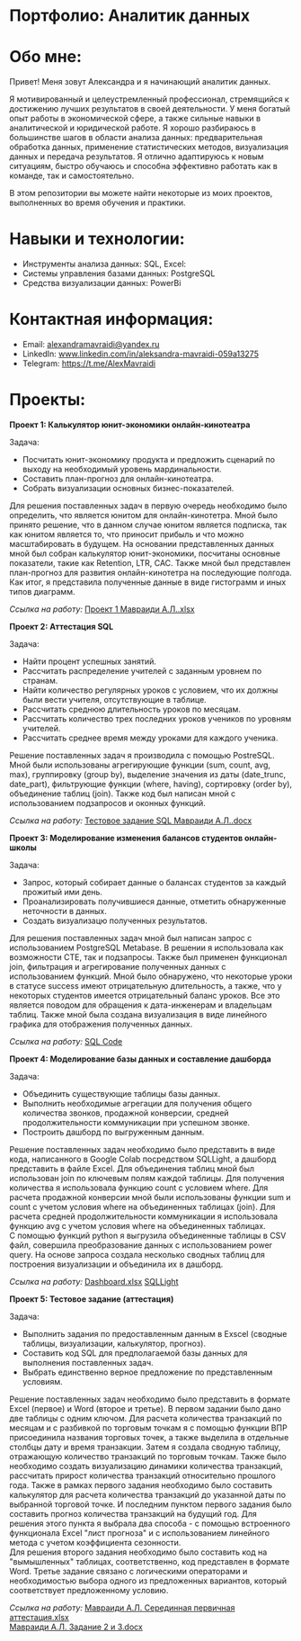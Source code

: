 # Портфолио: Аналитик данных
# Обо мне:
  Привет! Меня зовут Александра и я начинающий аналитик данных.   
    
  Я мотивированный и целеустремленный профессионал, стремящийся к достижению лучших результатов в своей деятельности. У меня богатый опыт работы в экономической сфере, а также сильные навыки в аналитической и юридической работе. Я хорошо разбираюсь в большинстве шагов в области анализа данных: предварительная обработка данных, применение статистических методов, визуализация данных и передача результатов. Я отлично адаптируюсь к новым ситуациям, быстро обучаюсь и способна эффективно работать как в команде, так и самостоятельно.    
  
  В этом репозитории вы можете найти некоторые из моих проектов, выполненных во время обучения и практики.
 # Навыки и технологии:
  - Инструменты анализа данных: SQL, Excel:
  - Системы управления базами данных: PostgreSQL
  - Средства визуализации данных: PowerBi
# Контактная информация:
  - Email: alexandramavraidi@yandex.ru
  - LinkedIn: www.linkedin.com/in/aleksandra-mavraidi-059a13275
  - Telegram: https://t.me/AlexMavraidi
# Проекты:  

**Проект 1: Калькулятор юнит-экономики онлайн-кинотеатра**

  Задача:
  - Посчитать юнит-экономику продукта и предложить сценарий по выходу на необходимый уровень мардинальности.
  - Составить план-прогноз для онлайн-кинотеатра.
  - Собрать визуализации основных бизнес-показателей.
    
Для решения поставленных задач в первую очередь необходимо было определить, что является юнитом для онлайн-кинотетра. Мной было принято решение, что в данном случае юнитом является подписка, так как юнитом является то, что приносит прибыль и что можно масштабировать в будущем.
На основании представленных данных мной был собран калькулятор юнит-экономики, посчитаны основные показатели, такие как Retention, LTR, CAC. Также мной был представлен план-прогноз для развития онлайн-кинотетра на последующие полгода. Как итог, я представила полученные данные в виде гистограмм и иных типов диаграмм.

   *Ссылка на работу:* [Проект 1 Мавраиди А.Л..xlsx](https://github.com/AlexandraMavraidi/Project-1/blob/8868a72dc828c9ed203f64ce7f8fdd7db1b4a9dd/%D0%9F%D1%80%D0%BE%D0%B5%D0%BA%D1%82%201%20%D0%9C%D0%B0%D0%B2%D1%80%D0%B0%D0%B8%D0%B4%D0%B8%20%D0%90.%D0%9B..xlsx)

**Проект 2: Аттестация SQL**  

Задача:  
- Найти процент успешных занятий.
- Рассчитать распределение учителей с заданным уровнем по странам.
- Найти количество регулярных уроков с условием, что их должны были вести учителя, отсутствующие в таблице.
- Рассчитать среднюю длительность уроков по месяцам.
- Рассчитать количество трех последних уроков учеников по уровням учителей.
- Рассчитать среднее время между уроками для каждого ученика.

Решение поставленных задач я производила с помощью PostreSQL. Мной были использованы агрегирующие функции (sum, count, avg, max), группировку (group by), выделение значения из даты (date_trunc, date_part), фильтрующие функции (where, having), сортировку (order by), объединение таблиц (join). Также код был написан мной с использованием подзапросов и оконных функций.  

*Ссылка на работу:* [Тестовое задание SQL Мавраиди А.Л..docx](https://github.com/AlexandraMavraidi/Project-1/blob/02da400f6ff3e8eb6399b4ec708897ecd031152f/%D0%A2%D0%B5%D1%81%D1%82%D0%BE%D0%B2%D0%BE%D0%B5%20%D0%B7%D0%B0%D0%B4%D0%B0%D0%BD%D0%B8%D0%B5%20SQL%20%D0%9C%D0%B0%D0%B2%D1%80%D0%B0%D0%B8%D0%B4%D0%B8%20%D0%90.%D0%9B..docx)

**Проект 3: Моделирование изменения балансов студентов онлайн-школы**  

  Задача:   
  - Запрос, который собирает данные о балансах студентов за каждый прожитый ими день.
  - Проанализировать получившиеся данные, отметить обнаруженные неточности в данных.
  - Создать визуализацю полученных результатов.

Для решения поставленных задач мной был написан запрос с использованием PostgreSQL Metabase. В решении я использовала как возможности СТЕ, так и подзапросы. Также был применен функционал join, фильтрация и агрегирование полученных данных с использованием функций. Мной было обнаружено, что некоторые уроки в статусе success имеют отрицательную длительность, а также, что у некоторых студентов имеется отрицательный баланс уроков. Все это является поводом для обращения к дата-инженерам и владельцам таблиц. Также мной была создана визуализация в виде линейного графика для отображения полученных данных.  

  *Ссылка на работу:* [SQL Code](https://github.com/AlexandraMavraidi/Project-1/blob/02da400f6ff3e8eb6399b4ec708897ecd031152f/SQL%20Code)

**Проект 4: Моделирование базы данных и составление дашборда**  

  Задача:  
  - Объединить существующие таблицы базы данных.
  - Выполнить необходимые агрегации для получения общего количества звонков, продажной конверсии, средней продолжительности коммуникации при успешном звонке.
  - Построить дашборд по выгруженным данным.

Решение поставленных задач необходимо было представить в виде кода, написанного в Google Colab посредством SQLLight, а дашборд представить в файле Excel. Для объединения таблиц мной был использован join по ключевым полям каждой таблицы. Для получения количества я использовала функцию count с условием where. Для расчета продажной конверсии мной были использованы функции sum и count с учетом условия where на объединенных таблицах (join). Для расчета средней продолжительности коммуникации я использовала функцию avg с учетом условия where на объединенных таблицах.  
С помощью функций python я выгрузила объединенные таблицы в CSV файл, совершила преобразование данных с использованием power query. На основе запроса создала несколько сводных таблиц для построения визуализации и объединила их в дашборд.  

  *Ссылка на работу:* [Dashboard.xlsx](https://github.com/AlexandraMavraidi/Project-1/blob/553d8be49172c39f91383f5f1b6265ca19f8eddb/Dashboard.xlsx)
  [SQLLight](https://github.com/AlexandraMavraidi/Project-1/blob/2fca933a5fe77e37bd6f921796e24cef97770a18/SQLLight)

**Проект 5: Тестовое задание (аттестация)**  

Задача:  
- Выполнить задания по предоставленным данным в Exscel (сводные таблицы, визуализации, калькулятор, прогноз).
- Составить код SQL для предполагаемой базы данных для выполнения поставленных задач.
- Выбрать единственно верное предложение по представленным условиям.

Решение поставленных задач необходимо было представить в формате Excel (первое) и Word (второе и третье). В первом задании было дано две таблицы с одним ключом. Для расчета количества транзакций по месяцам и с разбивкой по торговым точкам я с помощью функции ВПР присоединила названия торговых точек, а также выделила в отдельные столбцы дату и время транзакции. Затем я создала сводную таблицу, отражающую количество транзакций по торговым точкам. Также было необходимо создать визуализацию динамики количества транзакций, рассчитать прирост количества транзакций относительно прошлого года. Также в рамках первого задания необходимо было составить калькулятор для расчета количества транзакций до указанной даты по выбранной торговой точке. И последним пунктом первого задания было составить прогноз количества транзакций на будущий год. Для решения этого пункта я выбрала два способа - с помощью встроенного функционала Excel "лист прогноза" и с использованием линейного метода с учетом коэффициента сезонности.  
Для решения второго задания необходимо было составить код на "вымышленных" таблицах, соответственно, код представлен в формате Word. Третье задание связано с логическими операторами и необходимостью выбора одного из предложенных вариантов, который соответствует предложенному условию.

  *Ссылка на работу:* [Мавраиди А.Л. Серединная первичная аттестация.xlsx](https://github.com/AlexandraMavraidi/Project-1/blob/183f7e433d1e1be5bb6c1e50ebde56065c57b2f1/%D0%9C%D0%B0%D0%B2%D1%80%D0%B0%D0%B8%D0%B4%D0%B8%20%D0%90.%D0%9B.%20%D0%A1%D0%B5%D1%80%D0%B5%D0%B4%D0%B8%D0%BD%D0%BD%D0%B0%D1%8F%20%D0%BF%D0%B5%D1%80%D0%B2%D0%B8%D1%87%D0%BD%D0%B0%D1%8F%20%D0%B0%D1%82%D1%82%D0%B5%D1%81%D1%82%D0%B0%D1%86%D0%B8%D1%8F.xlsx)  
  [Мавраиди А.Л. Задание 2 и 3.docx](https://github.com/AlexandraMavraidi/Project-1/blob/183f7e433d1e1be5bb6c1e50ebde56065c57b2f1/%D0%9C%D0%B0%D0%B2%D1%80%D0%B0%D0%B8%D0%B4%D0%B8%20%D0%90.%D0%9B.%20%D0%97%D0%B0%D0%B4%D0%B0%D0%BD%D0%B8%D0%B5%202%20%D0%B8%203.docx)
